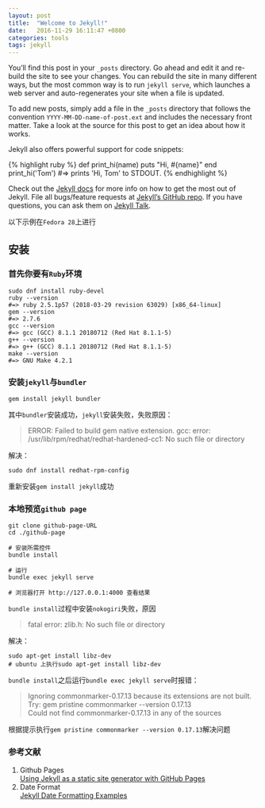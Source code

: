 ```yaml
---
layout: post
title:  "Welcome to Jekyll!"
date:   2016-11-29 16:11:47 +0800
categories: tools
tags: jekyll
---
```


You’ll find this post in your `_posts` directory. Go ahead and edit it and re-build the site to see your changes. You can rebuild the site in many different ways, but the most common way is to run `jekyll serve`, which launches a web server and auto-regenerates your site when a file is updated.

To add new posts, simply add a file in the `_posts` directory that follows the convention `YYYY-MM-DD-name-of-post.ext` and includes the necessary front matter. Take a look at the source for this post to get an idea about how it works.

Jekyll also offers powerful support for code snippets:

{% highlight ruby %}
def print_hi(name)
  puts "Hi, #{name}"
end
print_hi('Tom')
#=> prints 'Hi, Tom' to STDOUT.
{% endhighlight %}

Check out the [Jekyll docs][jekyll-docs] for more info on how to get the most out of Jekyll. File all bugs/feature requests at [Jekyll’s GitHub repo][jekyll-gh]. If you have questions, you can ask them on [Jekyll Talk][jekyll-talk].

[jekyll-docs]: http://jekyllrb.com/docs/home
[jekyll-gh]:   https://github.com/jekyll/jekyll
[jekyll-talk]: https://talk.jekyllrb.com/

以下示例在`Fedora 28`上进行

## 安装  

### 首先你要有`Ruby`环境

```shell
sudo dnf install ruby-devel
ruby --version
#=> ruby 2.5.1p57 (2018-03-29 revision 63029) [x86_64-linux]
gem --version
#=> 2.7.6
gcc --version
#=> gcc (GCC) 8.1.1 20180712 (Red Hat 8.1.1-5)
g++ --version
#=> g++ (GCC) 8.1.1 20180712 (Red Hat 8.1.1-5)
make --version
#=> GNU Make 4.2.1
```

### 安装`jekyll`与`bundler`

```shell
gem install jekyll bundler
```

其中`bundler`安装成功，`jekyll`安装失败，失败原因：

> ERROR: Failed to build gem native extension.
> gcc: error: /usr/lib/rpm/redhat/redhat-hardened-cc1: No such file or directory

解决：

```shell
sudo dnf install redhat-rpm-config
```

重新安装`gem install jekyll`成功

### 本地预览`github page`

```shell
git clone github-page-URL
cd ./github-page

# 安装所需控件
bundle install

# 运行
bundle exec jekyll serve

# 浏览器打开 http://127.0.0.1:4000 查看结果
```

`bundle install`过程中安装`nokogiri`失败，原因  

> fatal error: zlib.h: No such file or directory

解决： 

```shell
sudo apt-get install libz-dev
# ubuntu 上执行sudo apt-get install libz-dev
```

`bundle install`之后运行`bundle exec jekyll serve`时报错：

> Ignoring commonmarker-0.17.13 because its extensions are not built. Try: gem pristine commonmarker --version 0.17.13  
> Could not find commonmarker-0.17.13 in any of the sources

根据提示执行`gem pristine commonmarker --version 0.17.13`解决问题

### 参考文献

1. Github Pages  
  [Using Jekyll as a static site generator with GitHub Pages][github-pages-jekyll]
2. Date Format  
  [Jekyll Date Formatting Examples][Jekyll Date Formatting]

[github-pages-jekyll]: https://help.github.com/articles/using-jekyll-as-a-static-site-generator-with-github-pages/
[Jekyll Date Formatting]: http://alanwsmith.com/jekyll-liquid-date-formatting-examples
